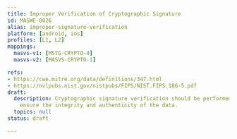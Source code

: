 ```yaml
---
title: Improper Verification of Cryptographic Signature
id: MASWE-0026
alias: improper-signature-verification
platform: [android, ios]
profiles: [L1, L2]
mappings:
  masvs-v1: [MSTG-CRYPTO-4]
  masvs-v2: [MASVS-CRYPTO-1]

refs:
- https://cwe.mitre.org/data/definitions/347.html
- https://nvlpubs.nist.gov/nistpubs/FIPS/NIST.FIPS.186-5.pdf
draft:
  description: Cryptographic signature verification should be performed properly to
    ensure the integrity and authenticity of the data.
  topics: null
status: draft

---
```


